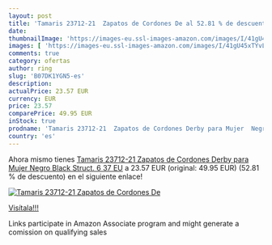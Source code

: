 ```yaml
---
layout: post
title: 'Tamaris 23712-21  Zapatos de Cordones De al 52.81 % de descuento'
date: 
thumbnailImage: 'https://images-eu.ssl-images-amazon.com/images/I/41gU45xTYvL._SL200_.jpg'
images: [ 'https://images-eu.ssl-images-amazon.com/images/I/41gU45xTYvL._SL200_.jpg' ]
comments: true
category: ofertas
author: ring
slug: 'B07DK1YGN5-es'
description:
actualPrice: 23.57 EUR
currency: EUR
price: 23.57
comparePrice: 49.95 EUR
inStock: true
prodname: 'Tamaris 23712-21  Zapatos de Cordones Derby para Mujer  Negro  Black Struct. 6   37 EU'
country: 'es'
---
```


Ahora mismo tienes [Tamaris 23712-21  Zapatos de Cordones Derby para Mujer  Negro  Black Struct. 6   37 EU](https://www.amazon.es/dp/B07DK1YGN5/?tag=tolees-21) a 23.57 EUR (original: 49.95 EUR) (52.81 %  de descuento) en el siguiente enlace!

[![Tamaris 23712-21  Zapatos de Cordones De](https://images-eu.ssl-images-amazon.com/images/I/41gU45xTYvL._SL200_.jpg)](https://www.amazon.es/dp/B07DK1YGN5/?tag=tolees-21)

[Visítala!!!](https://www.amazon.es/dp/B07DK1YGN5/?tag=tolees-21)

Links participate in Amazon Associate program and might generate a comission on qualifying sales
